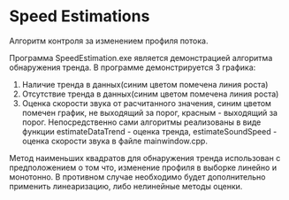 # Speed Estimations
Алгоритм контроля за изменением профиля потока.

Программа SpeedEstimation.exe является демонстрацией алгоритма обнаружения тренда.
В программе демонстрируется 3 графика:
1) Наличие тренда в данных(синим цветом помечена линия роста)
2) Отсутствие тренда в данных(синим цветом помечена линия роста)
3) Оценка скорости звука от расчитанного значения, синим цветом помечен график, не выходящий за порог, красным - выходящий за порог.
Непосредственно сами алгоритмы реализованы в виде функции estimateDataTrend - оценка тренда, estimateSoundSpeed - оценка скорости звука в файле mainwindow.cpp. 

Метод наименьших квадратов для обнаружения тренда использован с предположением о том что, изменение профиля в выборке линейно и монотонно. 
В противном случае необходимо будет дополнительно применить линеаризацию, либо нелинейные методы оценки. 
